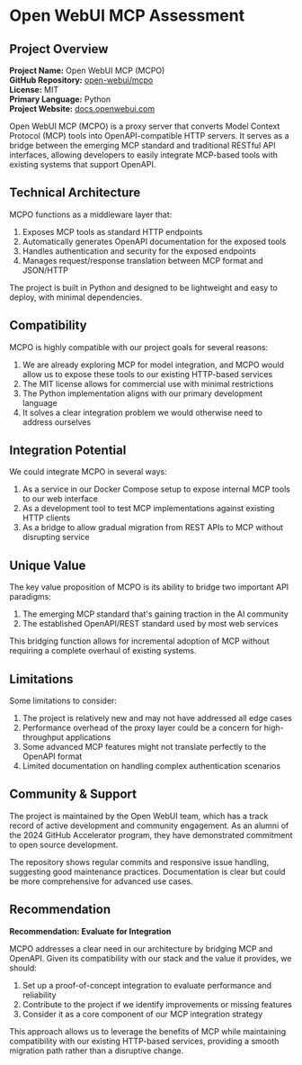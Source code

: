 # Open WebUI MCP Assessment

## Project Overview

**Project Name:** Open WebUI MCP (MCPO)  
**GitHub Repository:** [open-webui/mcpo](https://github.com/open-webui/mcpo)  
**License:** MIT  
**Primary Language:** Python  
**Project Website:** [docs.openwebui.com](https://docs.openwebui.com/openapi-servers/mcp/)

Open WebUI MCP (MCPO) is a proxy server that converts Model Context Protocol (MCP) tools into OpenAPI-compatible HTTP servers. It serves as a bridge between the emerging MCP standard and traditional RESTful API interfaces, allowing developers to easily integrate MCP-based tools with existing systems that support OpenAPI.

## Technical Architecture

MCPO functions as a middleware layer that:

1. Exposes MCP tools as standard HTTP endpoints
2. Automatically generates OpenAPI documentation for the exposed tools
3. Handles authentication and security for the exposed endpoints
4. Manages request/response translation between MCP format and JSON/HTTP

The project is built in Python and designed to be lightweight and easy to deploy, with minimal dependencies.

## Compatibility

MCPO is highly compatible with our project goals for several reasons:

1. We are already exploring MCP for model integration, and MCPO would allow us to expose these tools to our existing HTTP-based services
2. The MIT license allows for commercial use with minimal restrictions
3. The Python implementation aligns with our primary development language
4. It solves a clear integration problem we would otherwise need to address ourselves

## Integration Potential

We could integrate MCPO in several ways:

1. As a service in our Docker Compose setup to expose internal MCP tools to our web interface
2. As a development tool to test MCP implementations against existing HTTP clients
3. As a bridge to allow gradual migration from REST APIs to MCP without disrupting service

## Unique Value

The key value proposition of MCPO is its ability to bridge two important API paradigms:

1. The emerging MCP standard that's gaining traction in the AI community
2. The established OpenAPI/REST standard used by most web services

This bridging function allows for incremental adoption of MCP without requiring a complete overhaul of existing systems.

## Limitations

Some limitations to consider:

1. The project is relatively new and may not have addressed all edge cases
2. Performance overhead of the proxy layer could be a concern for high-throughput applications
3. Some advanced MCP features might not translate perfectly to the OpenAPI format
4. Limited documentation on handling complex authentication scenarios

## Community & Support

The project is maintained by the Open WebUI team, which has a track record of active development and community engagement. As an alumni of the 2024 GitHub Accelerator program, they have demonstrated commitment to open source development.

The repository shows regular commits and responsive issue handling, suggesting good maintenance practices. Documentation is clear but could be more comprehensive for advanced use cases.

## Recommendation

**Recommendation: Evaluate for Integration**

MCPO addresses a clear need in our architecture by bridging MCP and OpenAPI. Given its compatibility with our stack and the value it provides, we should:

1. Set up a proof-of-concept integration to evaluate performance and reliability
2. Contribute to the project if we identify improvements or missing features
3. Consider it as a core component of our MCP integration strategy

This approach allows us to leverage the benefits of MCP while maintaining compatibility with our existing HTTP-based services, providing a smooth migration path rather than a disruptive change.
